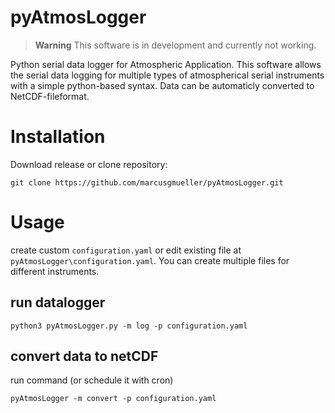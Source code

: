 # pyAtmosLogger
> **Warning**
> This software is in development and currently not working.

Python serial data logger for Atmospheric Application. This software allows the serial data logging for multiple types of atmospherical serial instruments with a simple python-based syntax. Data can be automaticly converted to NetCDF-fileformat.

# Installation
Download release or clone repository:
```
git clone https://github.com/marcusgmueller/pyAtmosLogger.git
```

# Usage
create custom `configuration.yaml` or edit existing file at `pyAtmosLogger\configuration.yaml`. You can create multiple files for different instruments.
## run datalogger
```
python3 pyAtmosLogger.py -m log -p configuration.yaml
```
## convert data to netCDF
run command (or schedule it with cron)
```
pyAtmosLogger -m convert -p configuration.yaml
```
